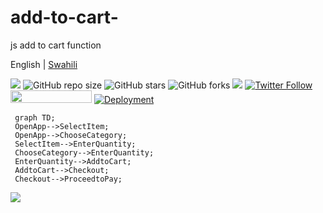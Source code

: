 # add-to-cart-
js add to cart function
<p>
English | <a href="https://github.com/JoelwMulongo/add-to-cart-/blob/main/README_swa.md">Swahili</a>
</p> 

[![](https://badgen.net/badge/JoelMulongo/gitlab/orange?icon=terminal)](https://gitlab.com/users/Joelwmulongo/projects)
![GitHub repo size](https://img.shields.io/github/repo-size/joelwmulongo/add-to-cart-)
![GitHub stars](https://img.shields.io/github/stars/joelwmulongo/add-to-cart-?style=social)
![GitHub forks](https://img.shields.io/github/forks/joelwmulongo/add-to-cart-?style=social)
[![](https://badgen.net/badge/JoelMulongo/stackoverflow/orange?icon=terminal)](https://stackoverflow.com/help/badges/2600/informed?userid=16901798)
[![Twitter Follow](https://img.shields.io/twitter/follow/mulongojoel?style=social)](https://twitter.com/intent/follow?screen_name=mulongojoel)
<img width="130" height="20" src="https://visitor-badge.glitch.me/badge?page_id=joelwmulongo/add-to-cart-">
[![Deployment](https://github.com/JoelwMulongo/add-to-cart-/actions/workflows/static.yml/badge.svg)](https://github.com/JoelwMulongo/add-to-cart-/actions/workflows/static.yml)



```mermaid
 graph TD;
 OpenApp-->SelectItem;
 OpenApp-->ChooseCategory;
 SelectItem-->EnterQuantity;
 ChooseCategory-->EnterQuantity;
 EnterQuantity-->AddtoCart;
 AddtoCart-->Checkout;
 Checkout-->ProceedtoPay;
 ```

<img src="images/online-shopping.jpg"></img>
